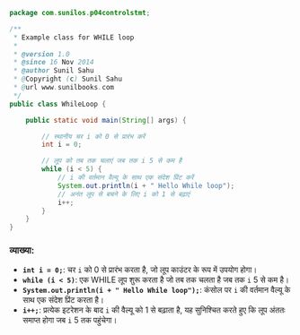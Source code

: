 ```java
package com.sunilos.p04controlstmt;

/**
 * Example class for WHILE loop
 * 
 * @version 1.0
 * @since 16 Nov 2014
 * @author Sunil Sahu
 * @Copyright (c) Sunil Sahu
 * @url www.sunilbooks.com
 */
public class WhileLoop {

    public static void main(String[] args) {

        // स्थानीय चर i को 0 से प्रारंभ करें
        int i = 0;

        // लूप को तब तक चलाएं जब तक i 5 से कम है
        while (i < 5) {
            // i की वर्तमान वैल्यू के साथ एक संदेश प्रिंट करें
            System.out.println(i + " Hello While loop");
            // अनंत लूप से बचने के लिए i को 1 से बढ़ाएं
            i++;
        }
    }
}
```

### व्याख्या:
- **`int i = 0;`**: चर `i` को 0 से प्रारंभ करता है, जो लूप काउंटर के रूप में उपयोग होगा।
- **`while (i < 5)`**: एक WHILE लूप शुरू करता है जो तब तक चलता है जब तक `i` 5 से कम है।
- **`System.out.println(i + " Hello While loop");`**: कंसोल पर `i` की वर्तमान वैल्यू के साथ एक संदेश प्रिंट करता है।
- **`i++;`**: प्रत्येक इटरेशन के बाद `i` की वैल्यू को 1 से बढ़ाता है, यह सुनिश्चित करते हुए कि लूप अंततः समाप्त होगा जब `i` 5 तक पहुंचेगा।
